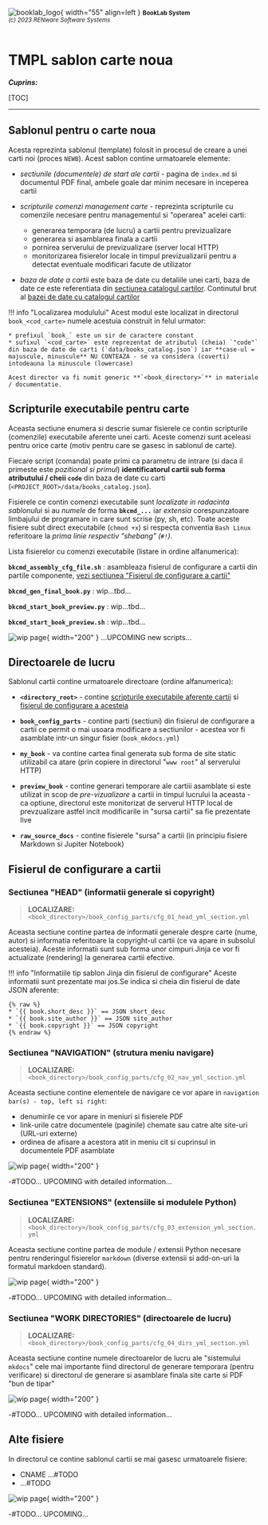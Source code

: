 ![booklab_logo](../pictures/booklab_logo.png){ width="55" align=left }
<small markdown>**BookLab System**<br>
*(c) 2023 RENware Software Systems*
</small><br><br>


# TMPL sablon carte noua


***Cuprins:***

[TOC]

***

## Sablonul pentru o carte noua

Acesta reprezinta sablonul (template) folosit in procesul de creare a unei carti noi (proces `NEWB`). Acest sablon contine urmatoarele elemente:

* *sectiunile (documentele) de start ale cartii* - pagina de `index.md` si documentul PDF final, ambele goale dar minim necesare in inceperea cartii

* *scripturile comenzi management carte* - reprezinta scripturile cu comenzile necesare pentru managementul si "operarea" acelei carti:
    * generarea temporara (de lucru) a cartii pentru previzualizare
    * generarea si asamblarea finala a cartii
    * pornirea serverului de previzualizare (server local HTTP)
    * monitorizarea fisierelor locale in timpul previzualizarii pentru a detectat eventuale modificari facute de utilizator

* *baza de date a cartii* este baza de date cu detaliile unei carti, baza de date ce este referentiata din [sectiunea catalogul cartilor](#catalogul-cartilor-baza-de-date). Continutul brut al [bazei de date cu catalogul cartilor](../data/books_catalog.json)

!!! info "Localizarea modulului"
    Acest modul este localizat in directorul `book_<cod_carte>` numele acestuia construit in felul urmator:

    * prefixul `book_` este un sir de caractere constant
    * sufixul `<cod_carte>` este reprezentat de atributul (cheia) `"code"` din baza de date de carti (`data/books_catalog.json`) iar **case-ul = majuscule, minuscule** NU CONTEAZA - se va considera (coverti) intodeauna la minuscule (lowercase)

    Acest director va fi numit generic **`<book_directory>`** in materiale / documentatie.




## Scripturile executabile pentru carte

Aceasta sectiune enumera si descrie sumar fisierele ce contin scripturile (comenzile) executabile aferente unei carti. Aceste comenzi sunt aceleasi pentru orice carte (motiv pentru care se gasesc in sablonul de carte).

Fiecare script (comanda) poate primi ca parametru de intrare (si daca il primeste este *pozitional si primul*) **identificatorul cartii sub forma atributului / cheii `code`** din baza de date cu carti (`<PROJECT_ROOT>/data/books_catalog.json`).

Fisierele ce contin comenzi executabile sunt *localizate in radacinta sablonului* si au *numele* de forma **`bkcmd_...`** iar *extensia* corespunzatoare limbajului de programare in care sunt scrise (py, sh, etc). Toate aceste fisiere subt direct executabile (`chmod +x`) si respecta conventia `Bash Linux` referitoare la *prima linie respectiv "shebang" (`#!`)*.

Lista fisierelor cu comenzi executabile (listare in ordine alfanumerica):

**`bkcmd_assembly_cfg_file.sh`**
: asambleaza fisierul de configurare a cartii din partile componente, [vezi sectiunea "Fisierul de configurare a cartii"](#fisierul-de-configurare-a-cartii)


**`bkcmd_gen_final_book.py`**
: wip...tbd... <!---#TODO...-->

**`bkcmd_start_book_preview.py`**
: wip...tbd... <!---#TODO...-->

**`bkcmd_start_book_preview.sh`**
: wip...tbd... <!---#TODO...-->

<!--
**`#TODO another script here...`**
: -#TODO...
-->


<!-- #FIXME - drop image when finish -->
![wip page](../pictures/under_maintenance.png){ width="200" } ...UPCOMING new scripts...





## Directoarele de lucru

Sablonul cartii contine urmatoarele directoare (ordine alfanumerica):

* **`<directory_root>`** - contine [scripturile executabile aferente cartii](#scripturile-executabile-pentru-carte) si [fisierul de configurare a acesteia](#fisierul-de-configurare-a-cartii)

* **`book_config_parts`** - contine parti (sectiuni) din fisierul de configurare a cartii ce permit o mai usoara modificare a sectiunilor - acestea vor fi asamblate intr-un singur fisier (`book_mkdocs.yml`)

* **`my_book`** - va contine cartea final generata sub forma de site static utilizabil ca atare (prin copiere in directorul "`www root`" al serverului HTTP)

* **`preview_book`** - contine generari temporare ale cartiii asamblate si este utilizat in scop de *pre-vizualizare* a cartii in timpul lucrului la aceasta - ca optiune, directorul este monitorizat de serverul HTTP local de prevzualizare astfel incit modificarile in "sursa cartii" sa fie prezentate live

* **`raw_source_docs`** - contine fisierele "sursa" a cartii (in principiu fisiere Markdown si Jupiter Notebook)









## Fisierul de configurare a cartii


### Sectiunea "HEAD" (informatii generale si copyright)

>**LOCALIZARE:** `<book_directory>/book_config_parts/cfg_01_head_yml_section.yml`

Aceasta sectiune contine partea de informatii generale despre carte (nume, autor) si informatia referitoare la copyright-ul cartii (ce va apare in subsolul acesteia). Aceste informatii sunt sub forma unor cimpuri Jinja ce vor fi actualizate (rendering) la generarea cartii efective.

!!! info "Informatiile tip sablon Jinja din fisierul de configurare"
    Aceste informatii sunt prezentate mai jos.Se indica si cheia din fisierul de date JSON aferente:

    {% raw %}
    * `{{ book.short_desc }}` == JSON short_desc
    * `{{ book.site_author }}` == JSON site_author
    * `{{ book.copyright }}` == JSON copyright
    {% endraw %}



### Sectiunea "NAVIGATION" (strutura meniu navigare)

>**LOCALIZARE:** `<book_directory>/book_config_parts/cfg_02_nav_yml_section.yml`

Aceasta sectiune contine elementele de navigare ce vor apare in `navigation bar(s) - top, left si right`:

* denumirile ce vor apare in meniuri si fisierele PDF
* link-urile catre documentele (paginile) chemate sau catre alte site-uri (URL-uri externe)
* ordinea de afisare a acestora atit in meniu cit si cuprinsul in documentele PDF asamblate

<!-- #TODO describe efective details -->

![wip page](../pictures/under_maintenance.png){ width="200" }

-#TODO... UPCOMING with detailed information...



### Sectiunea "EXTENSIONS" (extensiile si modulele Python)

>**LOCALIZARE:** `<book_directory>/book_config_parts/cfg_03_extension_yml_section.yml`

Aceasta sectiune contine partea de module / extensii Python necesare pentru renderingul fisierelor `markdown` (diverse extensii si add-on-uri la formatul markdoen standard).

<!-- #TODO describe efective details -->

![wip page](../pictures/under_maintenance.png){ width="200" }

-#TODO... UPCOMING with detailed information...



### Sectiunea "WORK DIRECTORIES" (directoarele de lucru)

>**LOCALIZARE:** `<book_directory>/book_config_parts/cfg_04_dirs_yml_section.yml`

Aceasta sectiune contine numele directoarelor de lucru ale "sistemului `mkdocs`" cele mai importante fiind directorul de generare temporara (pentru verificare) si directorul de generare si asamblare finala site carte si PDF "bun de tipar"

<!-- #TODO describe efective details -->

![wip page](../pictures/under_maintenance.png){ width="200" }

-#TODO... UPCOMING with detailed information...




## Alte fisiere

In directorul ce contine sablonul cartii se mai gasesc urmatoarele fisiere:

* CNAME ...#TODO
* ...#TODO

![wip page](../pictures/under_maintenance.png){ width="200" }

-#TODO... UPCOMING...



